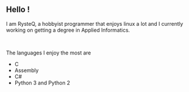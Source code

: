 ## Hello !

I am RysteQ, a hobbyist programmer that enjoys linux a lot and I currently working on getting a degree in Applied Informatics.

<br>

The languages I enjoy the most are

- C
- Assembly
- C#
- Python 3 and Python 2